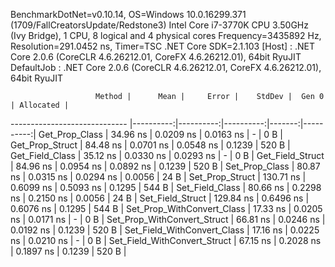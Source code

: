 
BenchmarkDotNet=v0.10.14, OS=Windows 10.0.16299.371 (1709/FallCreatorsUpdate/Redstone3)
Intel Core i7-3770K CPU 3.50GHz (Ivy Bridge), 1 CPU, 8 logical and 4 physical cores
Frequency=3435892 Hz, Resolution=291.0452 ns, Timer=TSC
.NET Core SDK=2.1.103
  [Host]     : .NET Core 2.0.6 (CoreCLR 4.6.26212.01, CoreFX 4.6.26212.01), 64bit RyuJIT
  DefaultJob : .NET Core 2.0.6 (CoreCLR 4.6.26212.01, CoreFX 4.6.26212.01), 64bit RyuJIT


                       Method |      Mean |     Error |    StdDev |  Gen 0 | Allocated |
----------------------------- |----------:|----------:|----------:|-------:|----------:|
               Get_Prop_Class |  34.96 ns | 0.0209 ns | 0.0163 ns |      - |       0 B |
              Get_Prop_Struct |  84.48 ns | 0.0701 ns | 0.0548 ns | 0.1239 |     520 B |
              Get_Field_Class |  35.12 ns | 0.0330 ns | 0.0293 ns |      - |       0 B |
             Get_Field_Struct |  84.96 ns | 0.0954 ns | 0.0892 ns | 0.1239 |     520 B |
               Set_Prop_Class |  80.87 ns | 0.0315 ns | 0.0294 ns | 0.0056 |      24 B |
              Set_Prop_Struct | 130.71 ns | 0.6099 ns | 0.5093 ns | 0.1295 |     544 B |
              Set_Field_Class |  80.66 ns | 0.2298 ns | 0.2150 ns | 0.0056 |      24 B |
             Set_Field_Struct | 129.84 ns | 0.6496 ns | 0.6076 ns | 0.1295 |     544 B |
   Set_Prop_WithConvert_Class |  17.33 ns | 0.0205 ns | 0.0171 ns |      - |       0 B |
  Set_Prop_WithConvert_Struct |  66.81 ns | 0.0246 ns | 0.0192 ns | 0.1239 |     520 B |
  Set_Field_WithConvert_Class |  17.16 ns | 0.0225 ns | 0.0210 ns |      - |       0 B |
 Set_Field_WithConvert_Struct |  67.15 ns | 0.2028 ns | 0.1897 ns | 0.1239 |     520 B |
